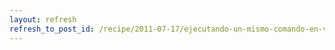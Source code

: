 ```yaml
---
layout: refresh
refresh_to_post_id: /recipe/2011-07-17/ejecutando-un-mismo-comando-en-varias-mquinas-con-fabric.html
---
```

